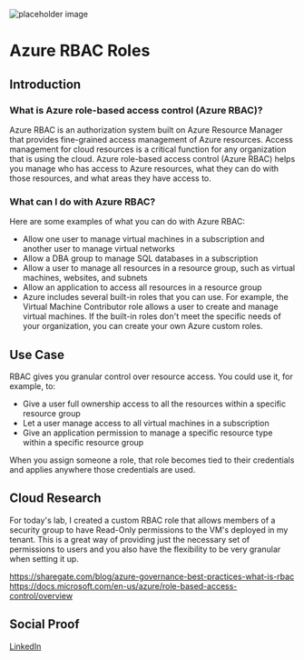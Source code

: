 ![placeholder image](https://docs.microsoft.com/en-us/azure/role-based-access-control/media/overview/rbac-overview.png)

# Azure RBAC Roles

## Introduction

### What is Azure role-based access control (Azure RBAC)?

Azure RBAC is an authorization system built on Azure Resource Manager that provides fine-grained access management of Azure resources. Access management for cloud resources is a critical function for any organization that is using the cloud. Azure role-based access control (Azure RBAC) helps you manage who has access to Azure resources, what they can do with those resources, and what areas they have access to.

### What can I do with Azure RBAC?

Here are some examples of what you can do with Azure RBAC:

* Allow one user to manage virtual machines in a subscription and another user to manage virtual networks
* Allow a DBA group to manage SQL databases in a subscription
* Allow a user to manage all resources in a resource group, such as virtual machines, websites, and subnets
* Allow an application to access all resources in a resource group
* Azure includes several built-in roles that you can use. For example, the Virtual Machine Contributor role allows a user to create and manage virtual machines. If the built-in  roles don't meet the specific needs of your organization, you can create your own Azure custom roles.

## Use Case

RBAC gives you granular control over resource access. You could use it, for example, to:

* Give a user full ownership access to all the resources within a specific resource group
* Let a user manage access to all virtual machines in a subscription
* Give an application permission to manage a specific resource type within a specific resource group </br>

When you assign someone a role, that role becomes tied to their credentials and applies anywhere those credentials are used.

## Cloud Research

For today's lab, I created a custom RBAC role that allows members of a security group to have Read-Only permissions to the VM's deployed in my tenant. This is a great way of providing just the necessary set of permissions to users and you also have the flexibility to be very granular when setting it up.

https://sharegate.com/blog/azure-governance-best-practices-what-is-rbac
https://docs.microsoft.com/en-us/azure/role-based-access-control/overview

## Social Proof

[LinkedIn](link)
